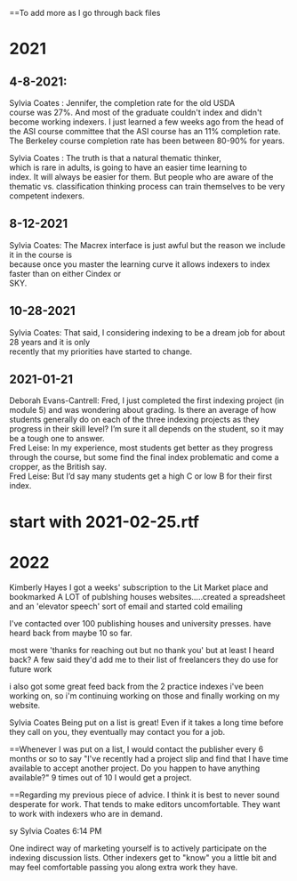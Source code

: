 ==To add more as I go through back files


# 2021 

## 4-8-2021: 

Sylvia Coates : Jennifer, the completion rate for the old USDA  
course was 27%. And most of the graduate couldn't index and didn't become working indexers. I just learned a few weeks ago from the head of the ASI course committee that the ASI course has an 11% completion rate. The Berkeley course completion rate has been between 80-90% for years.

Sylvia Coates : The truth is that a natural thematic thinker,  
which is rare in adults, is going to have an easier time learning to  
index. It will always be easier for them. But people who are aware of the thematic vs. classification thinking process can train themselves to be very competent indexers.

## 8-12-2021
Sylvia Coates: The Macrex interface is just awful but the reason we include it in the course is  
because once you master the learning curve it allows indexers to index faster than on either Cindex or  
SKY.

## 10-28-2021
Sylvia Coates: That said, I considering indexing to be a dream job for about 28 years and it is only  
recently that my priorities have started to change.

## 2021-01-21
Deborah Evans-Cantrell: Fred, I just completed the first indexing project (in module 5) and was wondering about grading. Is there an average of how students generally do on  each of the three indexing projects as they progress in their skill level? I’m sure it all depends on the student, so it may be a tough one to answer.  
Fred Leise: In my experience, most students get better as they progress through the  course, but some find the final index problematic and come a cropper, as the British  say.  
Fred Leise: But I’d say many students get a high C or low B for their first index.


# start with 2021-02-25.rtf



# 2022

Kimberly Hayes
I got a weeks' subscription to the Lit Market place and bookmarked A LOT of publshing houses websites.....created a spreadsheet and an 'elevator speech' sort of email and started cold emailing

I've contacted over 100 publishing houses and university presses. have heard back from maybe 10 so far.

most were 'thanks for reaching out but no thank you' but at least I heard back? A few said they'd add me to their list of freelancers they do use for future work

i also got some great feed back from the 2 practice indexes i've been working on, so i'm continuing working on those and finally working on my website.

Sylvia Coates
Being put on a list is great! Even if it takes a long time before they call on you, they eventually may contact you for a job.

==Whenever I was put on a list, I would contact the publisher every 6 months or so to say "I've recently had a project slip and find that I have time available to accept another project. Do you happen to have anything available?" 9 times out of 10 I would get a project.


==Regarding my previous piece of advice. I think it is best to never sound desperate for work. That tends to make editors uncomfortable. They want to work with indexers who are in demand.

sy
Sylvia Coates
6:14 PM

One indirect way of marketing yourself is to actively participate on the indexing discussion lists. Other indexers get to "know" you a little bit and may feel comfortable passing you along extra work they have.




